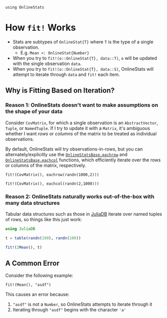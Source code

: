 ```@setup howfitworks
using OnlineStats
```

# How `fit!` Works

- Stats are subtypes of `OnlineStat{T}` where `T` is the type of a single observation.
    - E.g. `Mean <: OnlineStat{Number}`
- When you try to `fit!(o::OnlineStat{T}, data::T)`, `o` will be updated with the single observation `data`.
- When you try to `fit!(o::OnlineStat{T}, data::S)`, OnlineStats will attempt to iterate through `data` and `fit!` each item.


## Why is Fitting Based on Iteration?

### Reason 1: OnlineStats doesn't want to make assumptions on the shape of your data

Consider `CovMatrix`, for which a single observation is an `AbstractVector`, `Tuple`, or `NamedTuple`.
If I try to update it with a `Matrix`, it's ambiguous whether I want *rows* or *columns* of 
the matrix to be treated as individual observations.  

By default, OnlineStats will try observations-in-rows, but you can alternately/explicitly 
use the [`OnlineStatsBase.eachrow`](@ref) and [`OnlineStatsBase.eachcol`](@ref) functions, which efficiently iterate over 
the rows or columns of the matrix, respectively.


```@example howfitworks
fit!(CovMatrix(), eachrow(randn(1000,2)))

fit!(CovMatrix(), eachcol(randn(2,1000)))
```

### Reason 2: OnlineStats naturally works out-of-the-box with many data structures

Tabular data structures such as those in [JuliaDB](https://github.com/JuliaComputing/JuliaDB.jl)
iterate over named tuples of rows, so things like this just work:

```julia
using JuliaDB

t = table(randn(100), randn(100))

fit!(2Mean(), t)
```


## A Common Error

Consider the following example:

```@repl howfitworks
fit!(Mean(), "asdf")
```

This causes an error because:

1. `"asdf"` is not a `Number`, so OnlineStats attempts to iterate through it
2. Iterating through `"asdf"` begins with the character `'a'`